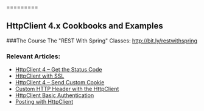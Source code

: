 =========
## HttpClient 4.x Cookbooks and Examples

###The Course
The "REST With Spring" Classes: http://bit.ly/restwithspring


### Relevant Articles: 

- [HttpClient 4 – Get the Status Code](http://www.baeldung.com/httpclient-status-code)
- [HttpClient with SSL](http://www.baeldung.com/httpclient-ssl)
- [HttpClient 4 – Send Custom Cookie](http://www.baeldung.com/httpclient-4-cookies)
- [Custom HTTP Header with the HttpClient](http://www.baeldung.com/httpclient-custom-http-header)
- [HttpClient Basic Authentication](http://www.baeldung.com/httpclient-4-basic-authentication)
- [Posting with HttpClient](https://www.baeldung.com/httpclient-post-http-request)
